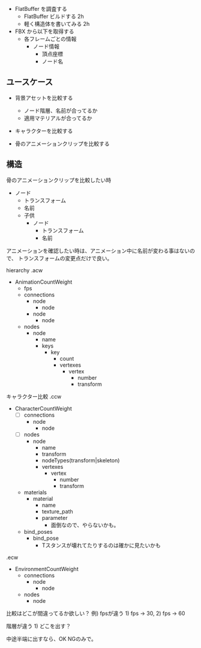 - FlatBuffer を調査する 
  - FlatBuffer ビルドする 2h
  - 軽く構造体を書いてみる 2h
- FBX から以下を取得する
  - 各フレームごとの情報
    - ノード情報
      - 頂点座標
      - ノード名

## ユースケース
- 背景アセットを比較する
  - ノード階層、名前が合ってるか
  - 適用マテリアルが合ってるか
- キャラクターを比較する
  
- 骨のアニメーションクリップを比較する

## 構造
骨のアニメーションクリップを比較したい時

- ノード
  - トランスフォーム
  - 名前
  - 子供
    - ノード
      - トランスフォーム
      - 名前

アニメーションを確認したい時は、アニメーション中に名前が変わる事はないので、
トランスフォームの変更点だけで良い。

hierarchy
.acw
- AnimationCountWeight
  - fps
  - connections
    - node
      - node
    - node
      - node
  - nodes
    - node
      - name
      - keys
        - key
          - count
          - vertexes
            - vertex
              - number
              - transform

キャラクター比較
.ccw
- CharacterCountWeight
  - [ ] connections
    - node
      - node
  - [ ] nodes
    - node
      - name
      - transform
      - nodeTypes(transform|skeleton)
      - vertexes
        - vertex
          - number
          - transform

  - materials
    - material
      - name
      - texture_path
      - parameter
        - 面倒なので、やらないかも。
  - bind_poses
    - bind_pose
      - Tスタンスが壊れてたりするのは確かに見たいかも


.ecw
- EnvironmentCountWeight
  - connections
    - node
      - node
  - nodes
    - node


比較はどこが間違ってるか欲しい？
例) 
fpsが違う 1) fps -> 30, 2) fps -> 60

階層が違う 1) どこを出す？

中途半端に出すなら、OK NGのみで。
